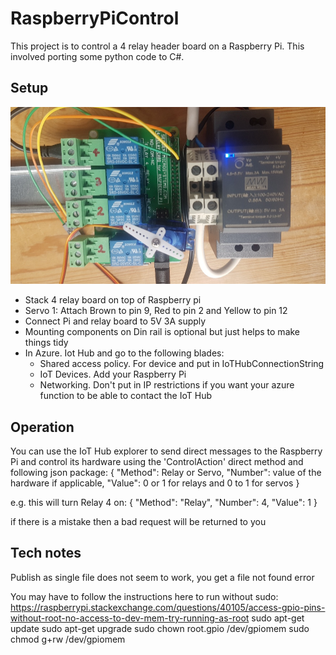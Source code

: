 # RaspberryPiControl

This project is to control a 4 relay header board on a Raspberry Pi.
This involved porting some python code to C#.

## Setup

![Picture of the Raspberry Pi set up with hardware](https://github.com/johnstaveley/RaspberryPiControl/blob/master/PictureOfRaspberryPiSetup.jpg "Picture of the raspberry pi setup with hardware")

- Stack 4 relay board on top of Raspberry pi
- Servo 1: Attach Brown to pin 9, Red to pin 2 and Yellow to pin 12
- Connect Pi and relay board to 5V 3A supply
- Mounting components on Din rail is optional but just helps to make things tidy
- In Azure. Iot Hub and go to the following blades:
  - Shared access policy. For device and put in IoTHubConnectionString 
  - IoT Devices. Add your Raspberry Pi
  - Networking. Don't put in IP restrictions if you want your azure function to be able to contact the IoT Hub

## Operation

You can use the IoT Hub explorer to send direct messages to the Raspberry Pi and control its hardware using the 'ControlAction' direct method and following json package:
{
	"Method": Relay or Servo,
	"Number": value of the hardware if applicable,
	"Value": 0 or 1 for relays and 0 to 1 for servos
}

e.g. this will turn Relay 4 on:
{
	"Method": "Relay",
	"Number": 4,
	"Value": 1
}

if there is a mistake then a bad request will be returned to you

## Tech notes

Publish as single file does not seem to work, you get a file not found error

You may have to follow the instructions here to run without sudo: https://raspberrypi.stackexchange.com/questions/40105/access-gpio-pins-without-root-no-access-to-dev-mem-try-running-as-root
sudo apt-get update
sudo apt-get upgrade
sudo chown root.gpio /dev/gpiomem
sudo chmod g+rw /dev/gpiomem